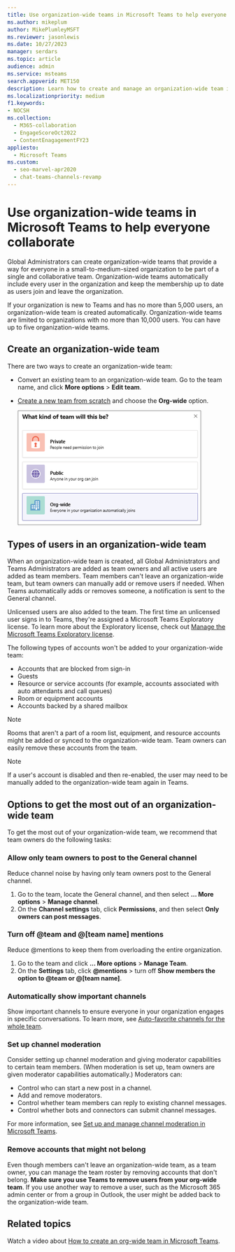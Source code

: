 ```yaml
---
title: Use organization-wide teams in Microsoft Teams to help everyone collaborate
ms.author: mikeplum
author: MikePlumleyMSFT
ms.reviewer: jasonlewis
ms.date: 10/27/2023
manager: serdars
ms.topic: article
audience: admin
ms.service: msteams
search.appverid: MET150
description: Learn how to create and manage an organization-wide team in Teams to provide a way for everyone in a small to medium-sized organization to collaborate.
ms.localizationpriority: medium
f1.keywords:
- NOCSH
ms.collection:
  - M365-collaboration
  - EngageScoreOct2022
  - ContentEnagagementFY23
appliesto:
  - Microsoft Teams
ms.custom: 
  - seo-marvel-apr2020
  - chat-teams-channels-revamp
---
```


# Use organization-wide teams in Microsoft Teams to help everyone collaborate

Global Administrators can create organization-wide teams that provide a way for everyone in a small-to-medium-sized organization to be part of a single and collaborative team. Organization-wide teams automatically include every user in the organization and keep the membership up to date as users join and leave the organization.

If your organization is new to Teams and has no more than 5,000 users, an organization-wide team is created automatically. Organization-wide teams are limited to organizations with no more than 10,000 users. You can have up to five organization-wide teams. 

## Create an organization-wide team

There are two ways to create an organization-wide team:

- Convert an existing team to an organization-wide team. Go to the team name, and click **More options** > **Edit team**.

- [Create a new team from scratch](https://support.microsoft.com/office/174adf5f-846b-4780-b765-de1a0a737e2b) and choose the **Org-wide** option.

    ![Screenshot of the Org-wide option to create an organization-wide team.](media/create-org-wide-team.png "Screen shot of the Org-wide option to create an organization-wide team")

## Types of users in an organization-wide team

When an organization-wide team is created, all Global Administrators and Teams Administrators are added as team owners and all active users are added as team members. Team members can't leave an organization-wide team, but team owners can manually add or remove users if needed. When Teams automatically adds or removes someone, a notification is sent to the General channel.

Unlicensed users are also added to the team. The first time an unlicensed user signs in to Teams, they're assigned a Microsoft Teams Exploratory license. To learn more about the Exploratory license, check out [Manage the Microsoft Teams Exploratory license](teams-exploratory.md).

The following types of accounts won't be added to your organization-wide team:

- Accounts that are blocked from sign-in
- Guests
- Resource or service accounts (for example, accounts associated with auto attendants and call queues)
- Room or equipment accounts
- Accounts backed by a shared mailbox

> [!NOTE]
> Rooms that aren't a part of a room list, equipment, and resource accounts might be added or synced to the organization-wide team. Team owners can easily remove these accounts from the team.

> [!NOTE]
> If a user's account is disabled and then re-enabled, the user may need to be manually added to the organization-wide team again in Teams.

## Options to get the most out of an organization-wide team

To get the most out of your organization-wide team, we recommend that team owners do the following tasks:

### Allow only team owners to post to the General channel

Reduce channel noise by having only team owners post to the General channel.

1. Go to the team, locate the General channel, and then select **... More options** > **Manage channel**.
2. On the **Channel settings** tab, click **Permissions**, and then select **Only owners can post messages**.

### Turn off @team and @[team name] mentions

Reduce @mentions to keep them from overloading the entire organization.

1. Go to the team and click **... More options** \> **Manage Team**.
2. On the **Settings** tab, click **@mentions** \> turn off **Show members the option to @team or @[team name]**.

### Automatically show important channels

Show important channels to ensure everyone in your organization engages in specific conversations. To learn more, see [Auto-favorite channels for the whole team](https://support.office.com/article/auto-favorite-channels-for-the-whole-team-a948272c-5aa5-429c-863c-4e1e1cd6b0f6).

### Set up channel moderation

Consider setting up channel moderation and giving moderator capabilities to certain team members. (When moderation is set up, team owners are given moderator capabilities automatically.) Moderators can:

- Control who can start a new post in a channel.
- Add and remove moderators.
- Control whether team members can reply to existing channel messages.
- Control whether bots and connectors can submit channel messages.

For more information, see [Set up and manage channel moderation in Microsoft Teams](manage-channel-moderation-in-teams.md).

### Remove accounts that might not belong

Even though members can't leave an organization-wide team, as a team owner, you can manage the team roster by removing accounts that don't belong. **Make sure you use Teams to remove users from your org-wide team**. If you use another way to remove a user, such as the Microsoft 365 admin center or from a group in Outlook, the user might be added back to the organization-wide team.

## Related topics

Watch a video about [How to create an org-wide team in Microsoft Teams](https://www.youtube.com/watch?v=x3qGlwwCz_w).
